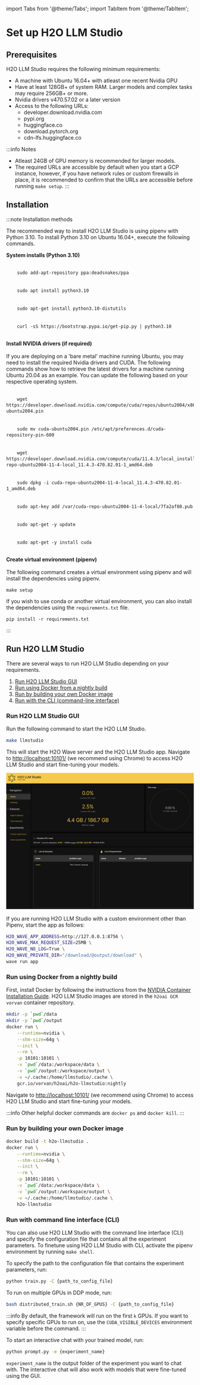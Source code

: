 import Tabs from '@theme/Tabs';
import TabItem from '@theme/TabItem';

# Set up H2O LLM Studio

## Prerequisites

H2O LLM Studio requires the following minimum requirements:

- A machine with Ubuntu 16.04+ with atleast one recent Nvidia GPU
- Have at least 128GB+ of system RAM. Larger models and complex tasks may require 256GB+ or more.
- Nvidia drivers v470.57.02 or a later version
- Access to the following URLs:
  - developer.download.nvidia.com
  - pypi.org
  - huggingface.co
  - download.pytorch.org
  - cdn-lfs.huggingface.co

:::info Notes
- Atleast 24GB of GPU memory is recommended for larger models.
- The required URLs are accessible by default when you start a GCP instance, however, if you have network rules or custom firewalls in place, it is recommended to confirm that the URLs are accessible before running `make setup`.
:::

## Installation

:::note Installation methods
<Tabs className="unique-tabs">
  <TabItem value="recommended-install" label="Recommended installation" default>
  <p>The recommended way to install H2O LLM Studio is using pipenv with Python 3.10. To install Python 3.10 on Ubuntu 16.04+, execute the following commands.</p>
  <p><b>System installs (Python 3.10)</b></p>
  <pre><code>
    sudo add-apt-repository ppa:deadsnakes/ppa   <br></br>
    sudo apt install python3.10  <br></br>
    sudo apt-get install python3.10-distutils  <br></br>
    curl -sS https://bootstrap.pypa.io/get-pip.py | python3.10 
  </code></pre>
  <p><b>Install NVIDIA drivers (if required)</b><br></br>
  If you are deploying on a 'bare metal' machine running Ubuntu, you may need to install the required Nvidia drivers and CUDA. The following commands show how to retrieve the latest drivers for a machine running Ubuntu 20.04 as an example. You can update the following based on your respective operating system.</p>
  <pre><code>
    wget https://developer.download.nvidia.com/compute/cuda/repos/ubuntu2004/x86_64/cuda-ubuntu2004.pin <br></br>
    sudo mv cuda-ubuntu2004.pin /etc/apt/preferences.d/cuda-repository-pin-600 <br></br>
    wget https://developer.download.nvidia.com/compute/cuda/11.4.3/local_installers/cuda-repo-ubuntu2004-11-4-local_11.4.3-470.82.01-1_amd64.deb <br></br>
    sudo dpkg -i cuda-repo-ubuntu2004-11-4-local_11.4.3-470.82.01-1_amd64.deb <br></br>
    sudo apt-key add /var/cuda-repo-ubuntu2004-11-4-local/7fa2af80.pub <br></br>
    sudo apt-get -y update <br></br>
    sudo apt-get -y install cuda
  </code></pre>
  <p><b>Create virtual environment (pipenv)</b>  <br></br>
  The following command creates a virtual environment using pipenv and will install the dependencies using pipenv.
  <pre><code>make setup</code></pre>
   </p>
  </TabItem>
  <TabItem value="using-requirements" label="Using requirements.txt">
  <p>If you wish to use conda or another virtual environment, you can also install the dependencies using the <code>requirements.txt</code> file. </p>
  <pre><code>pip install -r requirements.txt</code></pre>
  </TabItem>
</Tabs>
:::

## Run H2O LLM Studio

There are several ways to run H2O LLM Studio depending on your requirements.

1. [Run H2O LLM Studio GUI](#run-h2o-llm-studio-gui)
2. [Run using Docker from a nightly build](#run-using-docker-from-a-nightly-build)
3. [Run by building your own Docker image](#run-by-building-your-own-docker-image)
4. [Run with the CLI (command-line interface)](#run-with-command-line-interface-cli)

### Run H2O LLM Studio GUI

Run the following command to start the H2O LLM Studio.

```sh
make llmstudio
```

This will start the H2O Wave server and the H2O LLM Studio app. Navigate to [http://localhost:10101/](http://localhost:10101/) (we recommend using Chrome) to access H2O LLM Studio and start fine-tuning your models.

![home-screen](llm-studio-home-screen.png)

If you are running H2O LLM Studio with a custom environment other than Pipenv, start the app as follows:

```sh
H2O_WAVE_APP_ADDRESS=http://127.0.0.1:8756 \
H2O_WAVE_MAX_REQUEST_SIZE=25MB \
H2O_WAVE_NO_LOG=True \
H2O_WAVE_PRIVATE_DIR="/download/@output/download" \
wave run app
```

### Run using Docker from a nightly build

First, install Docker by following the instructions from the [NVIDIA Container Installation Guide](https://docs.nvidia.com/datacenter/cloud-native/container-toolkit/install-guide.html#docker). H2O LLM Studio images are stored in the `h2oai GCR vorvan` container repository.

```sh
mkdir -p `pwd`/data
mkdir -p `pwd`/output
docker run \
    --runtime=nvidia \
    --shm-size=64g \
    --init \
    --rm \
    -p 10101:10101 \
    -v `pwd`/data:/workspace/data \
    -v `pwd`/output:/workspace/output \
    -v ~/.cache:/home/llmstudio/.cache \
    gcr.io/vorvan/h2oai/h2o-llmstudio:nightly
```

Navigate to [http://localhost:10101/](http://localhost:10101/) (we recommend using Chrome) to access H2O LLM Studio and start fine-tuning your models.

:::info
Other helpful docker commands are `docker ps` and `docker kill`.
:::

### Run by building your own Docker image

```sh
docker build -t h2o-llmstudio .
docker run \
    --runtime=nvidia \
    --shm-size=64g \
    --init \
    --rm \
    -p 10101:10101 \
    -v `pwd`/data:/workspace/data \
    -v `pwd`/output:/workspace/output \
    -v ~/.cache:/home/llmstudio/.cache \
    h2o-llmstudio
```

### Run with command line interface (CLI)

You can also use H2O LLM Studio with the command line interface (CLI) and specify the configuration file that contains all the experiment parameters. To finetune using H2O LLM Studio with CLI, activate the pipenv environment by running `make shell`.

To specify the path to the configuration file that contains the experiment parameters, run:

```sh
python train.py -C {path_to_config_file}
```

To run on multiple GPUs in DDP mode, run:

```sh
bash distributed_train.sh {NR_OF_GPUS} -C {path_to_config_file}
```

:::info
By default, the framework will run on the first `k` GPUs. If you want to specify specific GPUs to run on, use the `CUDA_VISIBLE_DEVICES` environment variable before the command.
:::

To start an interactive chat with your trained model, run:

```sh
python prompt.py -e {experiment_name}
```

`experiment_name` is the output folder of the experiment you want to chat with. The interactive chat will also work with models that were fine-tuned using the GUI.

